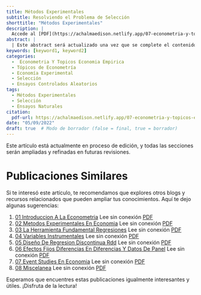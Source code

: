 ```yaml
---
title: Métodos Experimentales
subtitle: Resolviendo el Problema de Selección
shorttitle: "Métodos Experimentales"
description: |
  Accede al [PDF](https://achalmaedison.netlify.app/07-econometria-y-topicos-economia-empirica/2022-05-09-02-metodos-experimentales-en-economia/index.pdf) completo aquí.
abstract: |
  | Este abstract será actualizado una vez que se complete el contenido final del artículo.
keywords: [keyword1, keyword2]
categories:
  -  Econometria Y Topicos Economia Empirica
  - Tópicos de Econometría
  - Economía Experimental
  - Selección
  - Ensayos Controlados Aleatorios
tags:
  - Métodos Experimentales
  - Selección
  - Ensayos Naturales
citation:
  pdf-url: https://achalmaedison.netlify.app/07-econometria-y-topicos-economia-empirica/2022-05-09-02-metodos-experimentales-en-economia/index.pdf
date: "05/09/2022"
draft: true  # Modo de borrador (false = final, true = borrador)
---
```








Este artículo está actualmente en proceso de edición, y todas las secciones serán ampliadas y refinadas en futuras revisiones.


# Publicaciones Similares

Si te interesó este artículo, te recomendamos que explores otros blogs y recursos relacionados que pueden ampliar tus conocimientos. Aquí te dejo algunas sugerencias:


1. [01 Introduccion A La Econometria](https://achalmaedison.netlify.app/econometria/07-econometria-y-topicos-economia-empirica/2022-05-02-01-introduccion-a-la-econometria) Lee sin conexión [PDF](https://achalmaedison.netlify.app/econometria/07-econometria-y-topicos-economia-empirica/2022-05-02-01-introduccion-a-la-econometria/index.pdf)
2. [02 Metodos Experimentales En Economia](https://achalmaedison.netlify.app/econometria/07-econometria-y-topicos-economia-empirica/2022-05-09-02-metodos-experimentales-en-economia) Lee sin conexión [PDF](https://achalmaedison.netlify.app/econometria/07-econometria-y-topicos-economia-empirica/2022-05-09-02-metodos-experimentales-en-economia/index.pdf)
3. [03 La Herramienta Fundamental Regresiones](https://achalmaedison.netlify.app/econometria/07-econometria-y-topicos-economia-empirica/2022-05-16-03-la-herramienta-fundamental-regresiones) Lee sin conexión [PDF](https://achalmaedison.netlify.app/econometria/07-econometria-y-topicos-economia-empirica/2022-05-16-03-la-herramienta-fundamental-regresiones/index.pdf)
4. [04 Variables Instrumentales](https://achalmaedison.netlify.app/econometria/07-econometria-y-topicos-economia-empirica/2022-05-23-04-variables-instrumentales) Lee sin conexión [PDF](https://achalmaedison.netlify.app/econometria/07-econometria-y-topicos-economia-empirica/2022-05-23-04-variables-instrumentales/index.pdf)
5. [05 Diseño De Regresion Discontinua Rdd](https://achalmaedison.netlify.app/econometria/07-econometria-y-topicos-economia-empirica/2022-05-30-05-diseño-de-regresion-discontinua-rdd) Lee sin conexión [PDF](https://achalmaedison.netlify.app/econometria/07-econometria-y-topicos-economia-empirica/2022-05-30-05-diseño-de-regresion-discontinua-rdd/index.pdf)
6. [06 Efectos Fijos Diferencias En Diferencias Y Datos De Panel](https://achalmaedison.netlify.app/econometria/07-econometria-y-topicos-economia-empirica/2022-06-06-06-efectos-fijos-diferencias-en-diferencias-y-datos-de-panel) Lee sin conexión [PDF](https://achalmaedison.netlify.app/econometria/07-econometria-y-topicos-economia-empirica/2022-06-06-06-efectos-fijos-diferencias-en-diferencias-y-datos-de-panel/index.pdf)
7. [07 Event Studies En Economia](https://achalmaedison.netlify.app/econometria/07-econometria-y-topicos-economia-empirica/2022-06-13-07-event-studies-en-economia) Lee sin conexión [PDF](https://achalmaedison.netlify.app/econometria/07-econometria-y-topicos-economia-empirica/2022-06-13-07-event-studies-en-economia/index.pdf)
8. [08 Miscelanea](https://achalmaedison.netlify.app/econometria/07-econometria-y-topicos-economia-empirica/2022-06-20-08-miscelanea) Lee sin conexión [PDF](https://achalmaedison.netlify.app/econometria/07-econometria-y-topicos-economia-empirica/2022-06-20-08-miscelanea/index.pdf)


Esperamos que encuentres estas publicaciones igualmente interesantes y útiles. ¡Disfruta de la lectura!

